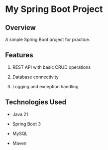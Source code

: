 # My Spring Boot Project

## Overview

A simple Spring Boot project for practice.

## Features

1. REST API with basic CRUD operations

2. Database connectivity

3. Logging and exception handling

## Technologies Used

- Java 21

- Spring Boot 3

- MySQL

- Maven
